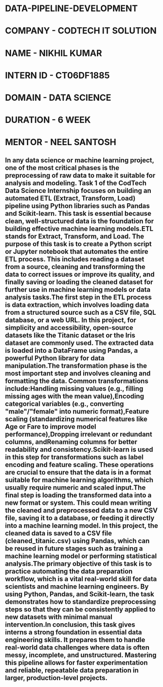 # DATA-PIPELINE-DEVELOPMENT
# COMPANY - CODTECH IT SOLUTION
# NAME - NIKHIL KUMAR
# INTERN ID - CT06DF1885
# DOMAIN - DATA SCIENCE
# DURATION - 6 WEEK
# MENTOR - NEEL SANTOSH
## In any data science or machine learning project, one of the most critical phases is the preprocessing of raw data to make it suitable for analysis and modeling. Task 1 of the CodTech Data Science Internship focuses on building an automated ETL (Extract, Transform, Load) pipeline using Python libraries such as Pandas and Scikit-learn. This task is essential because clean, well-structured data is the foundation for building effective machine learning models.ETL stands for Extract, Transform, and Load. The purpose of this task is to create a Python script or Jupyter notebook that automates the entire ETL process. This includes reading a dataset from a source, cleaning and transforming the data to correct issues or improve its quality, and finally saving or loading the cleaned dataset for further use in machine learning models or data analysis tasks.The first step in the ETL process is data extraction, which involves loading data from a structured source such as a CSV file, SQL database, or a web URL. In this project, for simplicity and accessibility, open-source datasets like the Titanic dataset or the Iris dataset are commonly used. The extracted data is loaded into a DataFrame using Pandas, a powerful Python library for data manipulation.The transformation phase is the most important step and involves cleaning and formatting the data. Common transformations include:Handling missing values (e.g., filling missing ages with the mean value),Encoding categorical variables (e.g., converting "male"/"female" into numeric format),Feature scaling (standardizing numerical features like Age or Fare to improve model performance),Dropping irrelevant or redundant columns, andRenaming columns for better readability and consistency.Scikit-learn is used in this step for transformations such as label encoding and feature scaling. These operations are crucial to ensure that the data is in a format suitable for machine learning algorithms, which usually require numeric and scaled input.The final step is loading the transformed data into a new format or system. This could mean writing the cleaned and preprocessed data to a new CSV file, saving it to a database, or feeding it directly into a machine learning model. In this project, the cleaned data is saved to a CSV file (cleaned_titanic.csv) using Pandas, which can be reused in future stages such as training a machine learning model or performing statistical analysis.The primary objective of this task is to practice automating the data preparation workflow, which is a vital real-world skill for data scientists and machine learning engineers. By using Python, Pandas, and Scikit-learn, the task demonstrates how to standardize preprocessing steps so that they can be consistently applied to new datasets with minimal manual intervention.In conclusion, this task gives interns a strong foundation in essential data engineering skills. It prepares them to handle real-world data challenges where data is often messy, incomplete, and unstructured. Mastering this pipeline allows for faster experimentation and reliable, repeatable data preparation in larger, production-level projects.

